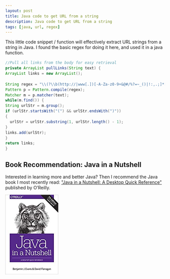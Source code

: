 ```yaml
---
layout: post
title: Java code to get URL from a string
description: Java code to get URL from a string
tags: [java, url, regex]
---
```


This little code snippet / function will effectively extract URL strings from a string in Java. I found the basic regex for doing it here, and used it in a java function.

```java
//Pull all links from the body for easy retrieval
private ArrayList pullLinks(String text) {
ArrayList links = new ArrayList();

String regex = "\\(?\\b(http://|www[.])[-A-Za-z0-9+&@#/%?=~_()|!:,.;]*[-A-Za-z0-9+&@#/%=~_()|]";
Pattern p = Pattern.compile(regex);
Matcher m = p.matcher(text);
while(m.find()) {
String urlStr = m.group();
if (urlStr.startsWith("(") && urlStr.endsWith(")"))
{
  urlStr = urlStr.substring(1, urlStr.length() - 1);
}
links.add(urlStr);
}
return links;
}
```

## Book Recommendation: Java in a Nutshell
Interested in learning more and better Java? Then I recommend the Java book I most recently read: ["Java in a Nutshell: A Desktop Quick Reference"](https://amzn.to/3pjbekB) published by O’Reilly.

![Java in a Nutshell: A Desktop Quick Reference](/assets/2010-08-15-java-get-url-from-string.md/java_book_recommendation_logo.jpg)
